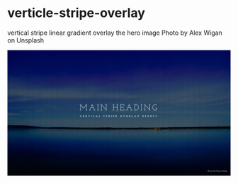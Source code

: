 # verticle-stripe-overlay
vertical stripe linear gradient overlay the hero image
Photo by Alex Wigan on Unsplash

![screenshot img](screenshot.png "vertical stripe linear gradient overlay the hero image") 
